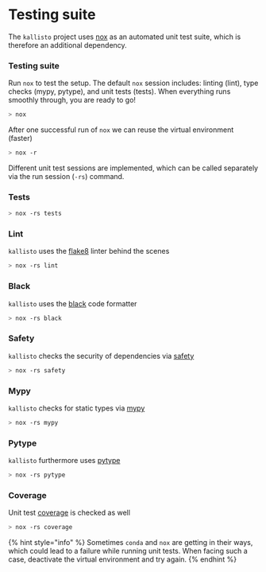 # Testing suite

The `kallisto` project uses [nox](https://nox.thea.codes/en/stable/tutorial.html#installation) as an automated unit test suite, which is therefore an additional dependency.

### Testing suite

Run `nox` to test the setup. The default `nox` session includes: linting \(lint\), type checks \(mypy, pytype\), and unit tests \(tests\). When everything runs smoothly through, you are ready to go!

```bash
> nox
```

After one successful run of `nox` we can reuse the virtual environment \(faster\)

```bash
> nox -r
```

Different unit test sessions are implemented, which can be called separately via the run session \(`-rs`\) command.

### Tests

```bash
> nox -rs tests
```

### Lint

`kallisto` uses the [flake8](https://flake8.pycqa.org/en/latest/) linter behind the scenes

```bash
> nox -rs lint
```

### Black

`kallisto` uses the [black](https://github.com/psf/black) code formatter

```bash
> nox -rs black
```

### Safety

`kallisto` checks the security of dependencies via [safety](https://pyup.io/safety/)

```bash
> nox -rs safety
```

### Mypy

`kallisto` checks for static types via [mypy](https://github.com/python/mypy)

```bash
> nox -rs mypy
```

### Pytype

`kallisto` furthermore uses [pytype](https://github.com/google/pytype)

```bash
> nox -rs pytype
```

### Coverage

Unit test [coverage](https://coverage.readthedocs.io/en/coverage-5.4/) is checked as well

```bash
> nox -rs coverage
```

{% hint style="info" %}
Sometimes `conda` and `nox` are getting in their ways, which could lead to a failure while running unit tests. When facing such a case, deactivate the virtual environment and try again.
{% endhint %}



